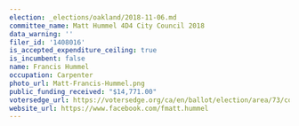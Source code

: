 ```yaml
---
election: _elections/oakland/2018-11-06.md
committee_name: Matt Hummel 4D4 City Council 2018
data_warning: ''
filer_id: '1408016'
is_accepted_expenditure_ceiling: true
is_incumbent: false
name: Francis Hummel
occupation: Carpenter
photo_url: Matt-Francis-Hummel.png
public_funding_received: "$14,771.00"
votersedge_url: https://votersedge.org/ca/en/ballot/election/area/73/contests/contest/17340/candidate/139757?&county=alameda%20county&election_authority_id=1
website_url: https://www.facebook.com/fmatt.hummel
---
```

